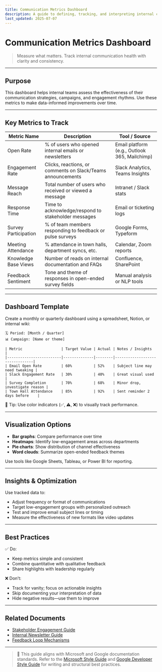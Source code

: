 ```yaml
---
title: Communication Metrics Dashboard
description: A guide to defining, tracking, and interpreting internal communication performance indicators.
last_updated: 2025-07-07
---
```


# Communication Metrics Dashboard

> Measure what matters. Track internal communication health with clarity and consistency.

---

## Purpose

This dashboard helps internal teams assess the effectiveness of their communication strategies, campaigns, and engagement rhythms. Use these metrics to make data-informed improvements over time.

---

## Key Metrics to Track

| Metric Name                  | Description                                                   | Tool / Source              |
|-----------------------------|---------------------------------------------------------------|----------------------------|
| Open Rate                   | % of users who opened internal emails or newsletters          | Email platform (e.g., Outlook 365, Mailchimp) |
| Engagement Rate             | Clicks, reactions, or comments on Slack/Teams announcements   | Slack Analytics, Teams Insights |
| Message Reach               | Total number of users who received or viewed a message        | Intranet / Slack stats     |
| Response Time               | Time to acknowledge/respond to stakeholder messages           | Email or ticketing logs    |
| Survey Participation        | % of team members responding to feedback or pulse surveys     | Google Forms, Typeform     |
| Meeting Attendance          | % attendance in town halls, department syncs, etc.            | Calendar, Zoom reports     |
| Knowledge Base Views        | Number of reads on internal documentation and FAQs            | Confluence, SharePoint     |
| Feedback Sentiment          | Tone and theme of responses in open-ended survey fields       | Manual analysis or NLP tools |

---

## Dashboard Template

Create a monthly or quarterly dashboard using a spreadsheet, Notion, or internal wiki:

```
🗓️ Period: [Month / Quarter]
📊 Campaign: [Name or theme]

| Metric                  | Target Value | Actual | Notes / Insights               |
|-------------------------|--------------|--------|--------------------------------|
| Email Open Rate         | 60%          | 52%    | Subject line may need tweaking |
| Slack Engagement Rate   | 30%          | 40%    | Great visual used              |
| Survey Completion       | 70%          | 68%    | Minor drop, investigate reason |
| Town Hall Attendance    | 85%          | 92%    | Sent reminder 2 days before    |
```

📎 Tip: Use color indicators (✅, ⚠️, ❌) to visually track performance.

---

## Visualization Options

- **Bar graphs**: Compare performance over time
- **Heatmaps**: Identify low-engagement areas across departments
- **Pie charts**: Show distribution of channel effectiveness
- **Word clouds**: Summarize open-ended feedback themes

Use tools like Google Sheets, Tableau, or Power BI for reporting.

---

## Insights & Optimization

Use tracked data to:

- Adjust frequency or format of communications
- Target low-engagement groups with personalized outreach
- Test and improve email subject lines or timing
- Measure the effectiveness of new formats like video updates

---

## Best Practices

✅ Do:
- Keep metrics simple and consistent
- Combine quantitative with qualitative feedback
- Share highlights with leadership regularly

❌ Don’t:
- Track for vanity; focus on actionable insights
- Skip documenting your interpretation of data
- Hide negative results—use them to improve

---

## Related Documents

- [Stakeholder Engagement Guide](./stakeholder-engagement-guide.md)  
- [Internal Newsletter Guide](./internal-newsletter-guide.md)  
- [Feedback Loop Mechanisms](./feedback-loop-mechanisms.md)

---

> 📘 This guide aligns with Microsoft and Google documentation standards. Refer to the [Microsoft Style Guide](https://learn.microsoft.com/style-guide/) and [Google Developer Style Guide](https://developers.google.com/style) for writing and structural best practices.
